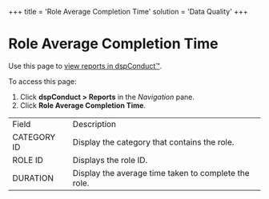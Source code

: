 +++
title = 'Role Average Completion Time'
solution = 'Data Quality'
+++

# Role Average Completion Time

<div class="use">

Use this page to [view reports in
dspConduct™](../Use_Cases/View_Reports_in_dspConduct.htm).

</div>

To access this page:

1.  Click <span style="font-weight: bold;">dspConduct \>
    </span>**Reports** in the *Navigation* pane.
2.  Click **Role Average Completion Time**.

|             |                                                      |
| ----------- | ---------------------------------------------------- |
| Field       | Description                                          |
| CATEGORY ID | Display the category that contains the role.         |
| ROLE ID     | Displays the role ID.                                |
| DURATION    | Display the average time taken to complete the role. |
